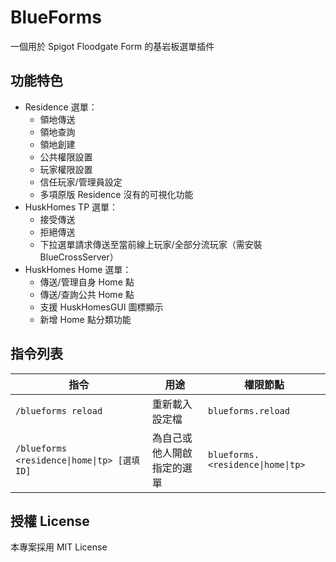 
# BlueForms

一個用於 Spigot Floodgate Form 的基岩板選單插件

## 功能特色

- Residence 選單：
	- 領地傳送
	- 領地查詢
	- 領地創建
	- 公共權限設置
	- 玩家權限設置
	- 信任玩家/管理員設定
	- 多項原版 Residence 沒有的可視化功能
- HuskHomes TP 選單：
	- 接受傳送
	- 拒絕傳送
	- 下拉選單請求傳送至當前線上玩家/全部分流玩家（需安裝 BlueCrossServer）
- HuskHomes Home 選單：
	- 傳送/管理自身 Home 點
	- 傳送/查詢公共 Home 點
	- 支援 HuskHomesGUI 圖標顯示
	- 新增 Home 點分類功能

## 指令列表

| 指令 | 用途 | 權限節點 |
|------|------|------|
| `/blueforms reload` | 重新載入設定檔 | `blueforms.reload` |
| `/blueforms <residence\|home\|tp> [選填ID]` | 為自己或他人開啟指定的選單 | `blueforms.<residence\|home\|tp>` |

## 授權 License

本專案採用 MIT License  
